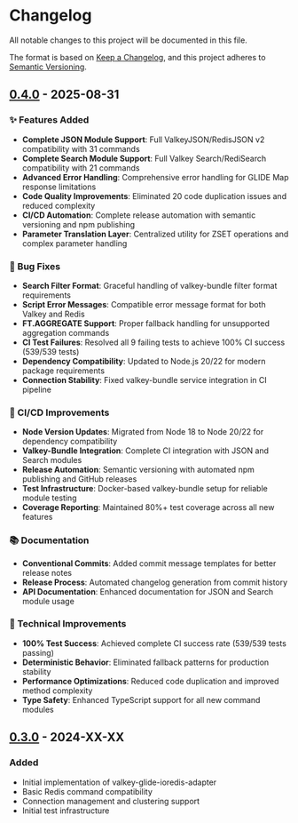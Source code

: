 # Changelog

All notable changes to this project will be documented in this file.

The format is based on [Keep a Changelog](https://keepachangelog.com/en/1.0.0/),
and this project adheres to [Semantic Versioning](https://semver.org/spec/v2.0.0.html).

## [0.4.0] - 2025-08-31

### ✨ Features Added
- **Complete JSON Module Support**: Full ValkeyJSON/RedisJSON v2 compatibility with 31 commands
- **Complete Search Module Support**: Full Valkey Search/RediSearch compatibility with 21 commands  
- **Advanced Error Handling**: Comprehensive error handling for GLIDE Map response limitations
- **Code Quality Improvements**: Eliminated 20 code duplication issues and reduced complexity
- **CI/CD Automation**: Complete release automation with semantic versioning and npm publishing
- **Parameter Translation Layer**: Centralized utility for ZSET operations and complex parameter handling

### 🐛 Bug Fixes
- **Search Filter Format**: Graceful handling of valkey-bundle filter format requirements
- **Script Error Messages**: Compatible error message format for both Valkey and Redis
- **FT.AGGREGATE Support**: Proper fallback handling for unsupported aggregation commands
- **CI Test Failures**: Resolved all 9 failing tests to achieve 100% CI success (539/539 tests)
- **Dependency Compatibility**: Updated to Node.js 20/22 for modern package requirements
- **Connection Stability**: Fixed valkey-bundle service integration in CI pipeline

### 🔄 CI/CD Improvements
- **Node Version Updates**: Migrated from Node 18 to Node 20/22 for dependency compatibility
- **Valkey-Bundle Integration**: Complete CI integration with JSON and Search modules
- **Release Automation**: Semantic versioning with automated npm publishing and GitHub releases
- **Test Infrastructure**: Docker-based valkey-bundle setup for reliable module testing
- **Coverage Reporting**: Maintained 80%+ test coverage across all new features

### 📚 Documentation
- **Conventional Commits**: Added commit message templates for better release notes
- **Release Process**: Automated changelog generation from commit history
- **API Documentation**: Enhanced documentation for JSON and Search module usage

### 🔧 Technical Improvements
- **100% Test Success**: Achieved complete CI success rate (539/539 tests passing)
- **Deterministic Behavior**: Eliminated fallback patterns for production stability
- **Performance Optimizations**: Reduced code duplication and improved method complexity
- **Type Safety**: Enhanced TypeScript support for all new command modules

## [0.3.0] - 2024-XX-XX

### Added
- Initial implementation of valkey-glide-ioredis-adapter
- Basic Redis command compatibility
- Connection management and clustering support
- Initial test infrastructure

[0.4.0]: https://github.com/avifenesh/valkey-glide-ioredis-adapter/compare/v0.3.0...v0.4.0
[0.3.0]: https://github.com/avifenesh/valkey-glide-ioredis-adapter/releases/tag/v0.3.0